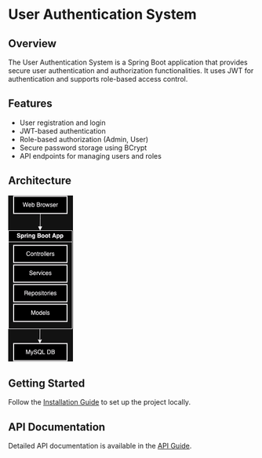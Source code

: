 # User Authentication System

## Overview
The User Authentication System is a Spring Boot application that provides secure user authentication and authorization functionalities. It uses JWT for authentication and supports role-based access control.

## Features
- User registration and login
- JWT-based authentication
- Role-based authorization (Admin, User)
- Secure password storage using BCrypt
- API endpoints for managing users and roles

## Architecture
![Architecture Diagram](./docs/architecture.png)

## Getting Started
Follow the [Installation Guide](./docs/INSTALLATION.md) to set up the project locally.

## API Documentation
Detailed API documentation is available in the [API Guide](./docs/API.md).
